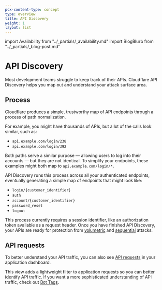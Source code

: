 ```yaml
---
pcx-content-type: concept
type: overview
title: API Discovery
weight: 1
layout: list
---
```


import Availability from "../\_partials/\_availability.md"
import BlogBlurb from "../\_partials/\_blog-post.md"

# API Discovery

<Availability/>

Most development teams struggle to keep track of their APIs. Cloudflare API Discovery helps you map out and understand your attack surface area.

## Process

Cloudflare produces a simple, trustworthy map of API endpoints through a process of path normalization.

For example, you might have thousands of APIs, but a lot of the calls look similar, such as:

*   `api.example.com/login/238`
*   `api.example.com/login/392`

Both paths serve a similar purpose — allowing users to log into their accounts — but they are not identical. To simplify your endpoints, these examples might both map to `api.example.com/login/*`.

API Discovery runs this process across all your authenticated endpoints, eventually generating a simple map of endpoints that might look like:

*   `login/{customer_identifier}`
*   `auth`
*   `account/{customer_identifier}`
*   `password_reset`
*   `logout`

This process currently requires a session identifier, like an authorization token available as a request header. Once you have finished API Discovery, your APIs are ready for protection from [volumetric](/api-shield/volumetric-abuse-detection/) and [sequential](/api-shield/sequential-abuse-detection/) attacks.

<BlogBlurb/>

## API requests

To better understand your API traffic, you can also see [API requests](https://dash.cloudflare.com/?to=/:account/:zone/analytics/traffic/api-requests) in your application dashboard.

This view adds a lightweight filter to application requests so you can better identify API traffic. If you want a more sophisticated understanding of API traffic, check out [Bot Tags](/bots/concepts/cloudflare-bot-tags).
